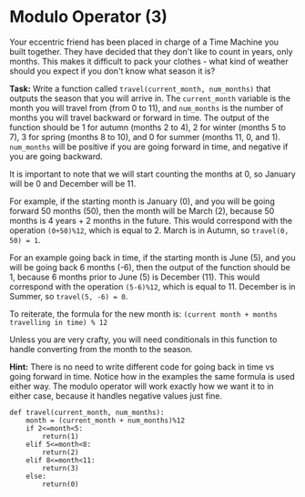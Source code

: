 # Modulo Operator (3)

Your eccentric friend has been placed in charge of a Time Machine you built together. They have decided that they don't like to count in years, only months. This makes it difficult to pack your clothes - what kind of weather should you expect if you don't know what season it is?

**Task:** Write a function called `travel(current_month, num_months)` that outputs the season that you will arrive in. The `current_month` variable is the month you will travel from (from 0 to 11), and `num_months` is the number of months you will travel backward or forward in time. The output of the function should be 1 for autumn (months 2 to 4), 2 for winter (months 5 to 7), 3 for spring (months 8 to 10), and 0 for summer (months 11, 0, and 1). `num_months` will be positive if you are going forward in time, and negative if you are going backward. 

It is important to note that we will start counting the months at 0, so January will be 0 and December will be 11. 

For example, if the starting month is January (0), and you will be going forward 50 months (50), then the month will be March (2), because 50 months is 4 years + 2 months in the future. This would correspond with the operation `(0+50)%12`, which is equal to 2. March is in Autumn, so `travel(0, 50) = 1`. 

For an example going back in time, if the starting month is June (5), and you will be going back 6 months (-6), then the output of the function should be 1, because 6 months prior to June (5) is December (11). This would correspond with the operation `(5-6)%12`, which is equal to 11. December is in Summer, so `travel(5, -6) = 0`.

To reiterate, the formula for the new month is: `(current month + months travelling in time) % 12`

Unless you are very crafty, you will need conditionals in this function to handle converting from the month to the season. 

**Hint:** There is no need to write different code for going back in time vs going forward in time. Notice how in the examples the same formula is used either way. The modulo operator will work exactly how we want it to in either case, because it handles negative values just fine.

```
def travel(current_month, num_months):
    month = (current_month + num_months)%12
    if 2<=month<5:
        return(1)
    elif 5<=month<8:
        return(2)
    elif 8<=month<11:
        return(3)
    else:
        return(0)

```
